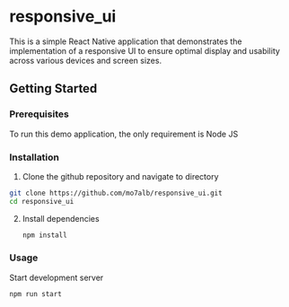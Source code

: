 # responsive_ui

This is a simple React Native application that demonstrates the implementation of a responsive UI to ensure optimal display and usability across various devices and screen sizes.

## Getting Started

### Prerequisites

To run this demo application, the only requirement is Node JS

### Installation

1. Clone the github repository and navigate to directory

  ```bash
  git clone https://github.com/mo7alb/responsive_ui.git
  cd responsive_ui
  ```

2. Install dependencies

   ```bash
   npm install
   ```

### Usage

Start development server

```bash
npm run start
```
